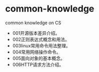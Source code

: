 # common-knowledge
common knowledge on CS

- 001开源版本差异介绍。
- 002正则表达式概念和用法。
- 003linux常用命令用法整理。
- 004常用网络操作命令。
- 005面向对象的基本概念。
- 006HTTP请求方法介绍。
